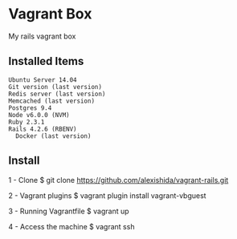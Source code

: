 Vagrant Box
=============

My rails vagrant box


Installed Items
---------------------
    Ubuntu Server 14.04
    Git version (last version)
    Redis server (last version)
    Memcached (last version)
    Postgres 9.4
    Node v6.0.0 (NVM)
    Ruby 2.3.1
    Rails 4.2.6 (RBENV)
	  Docker (last version)


Install
-----------
  1 - Clone
  $ git clone https://github.com/alexishida/vagrant-rails.git

  2 - Vagrant plugins
  $ vagrant plugin install vagrant-vbguest

  3 - Running Vagrantfile
  $ vagrant up

  4 - Access the machine
  $ vagrant ssh
